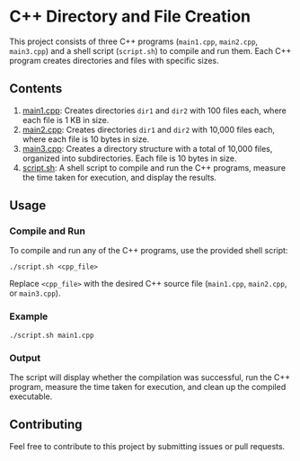 <!DOCTYPE html>
<html lang="en">

<body>

<h1>C++ Directory and File Creation</h1>

<p>This project consists of three C++ programs (<code>main1.cpp</code>, <code>main2.cpp</code>, <code>main3.cpp</code>)
    and a shell script (<code>script.sh</code>) to compile and run them. Each C++ program creates directories and
    files with specific sizes.</p>

<h2>Contents</h2>

<ol>
    <li><a href="main1.cpp">main1.cpp</a>: Creates directories <code>dir1</code> and <code>dir2</code> with 100
        files each, where each file is 1 KB in size.</li>
    <li><a href="main2.cpp">main2.cpp</a>: Creates directories <code>dir1</code> and <code>dir2</code> with 10,000
        files each, where each file is 10 bytes in size.</li>
    <li><a href="main3.cpp">main3.cpp</a>: Creates a directory structure with a total of 10,000 files, organized
        into subdirectories. Each file is 10 bytes in size.</li>
    <li><a href="script.sh">script.sh</a>: A shell script to compile and run the C++ programs, measure the time
        taken for execution, and display the results.</li>
</ol>

<h2>Usage</h2>

<h3>Compile and Run</h3>

<p>To compile and run any of the C++ programs, use the provided shell script:</p>

<pre><code>./script.sh &lt;cpp_file&gt;</code></pre>

<p>Replace <code>&lt;cpp_file&gt;</code> with the desired C++ source file (<code>main1.cpp</code>,
    <code>main2.cpp</code>, or <code>main3.cpp</code>).</p>

<h3>Example</h3>

<pre><code>./script.sh main1.cpp</code></pre>

<h3>Output</h3>

<p>The script will display whether the compilation was successful, run the C++ program, measure the time taken for
    execution, and clean up the compiled executable.</p>

<h2>Contributing</h2>

<p>Feel free to contribute to this project by submitting issues or pull requests.</p>

</body>

</html>
